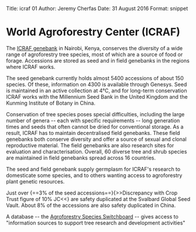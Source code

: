 Title:   icraf 01
Author: Jeremy Cherfas
Date:   31 August 2016
Format: snippet

# World Agroforestry Center (ICRAF)

The [ICRAF genebank][worldagroforestry] in Nairobi, Kenya, conserves the diversity of a wide range of agroforestry tree species, most of which are a source of food or forage. Accessions are stored as seed and in field genebanks in the regions where ICRAF works.

The seed genebank currently holds almost 5400 accessions of about 150 species. Of these, information on 4300 is available through Genesys. Seed is maintained in an active collection at 4°C, and for long-term conservation ICRAF works with the Millennium Seed Bank in the United Kingdom and the Kunming Institute of Botany in China.

Conservation of tree species poses special difficulties, including the large number of genera -- each with specific requirements -- long generation times and seeds that often cannot be dried for conventional storage. As a result, ICRAF has to maintain decentralised field genebanks. These field genebanks both conserve diversity and offer a source of sexual and clonal reproductive material. The field genebanks are also research sites for evaluation and characterisation. Overall, 60 diverse tree and shrub species are maintained in field genebanks spread across 16 countries.

The seed and field genebank supply germplasm for ICRAF's research to domesticate some species, and to others wanting access to agroforestry plant genetic resources.

Just over {==3% of the seed accessions==}{>>Discrepancy with Crop Trust figure of 10% JC<<} are safety duplicated at the Svalbard Global Seed Vault. About 8% of the accessions are also safety duplicated in China.

A database -- the [Agroforestry Species Switchboard][worldagroforestry 2] -- gives access to "information sources to support tree research and development activities"

[worldagroforestry]: http://www.worldagroforestry.org/products/grunew/
[worldagroforestry 2]: http://www.worldagroforestry.org/products/switchboard/index.php/name_like/Acacia/
